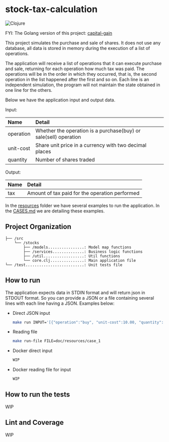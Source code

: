# stock-tax-calculation
![Clojure](https://img.shields.io/badge/Clojure-%23Clojure.svg?style=for-the-badge&logo=Clojure&logoColor=Clojure)

FYI: The Golang version of this project: [capital-gain](https://github.com/FabsHC/capital-gain)

This project simulates the purchase and sale of shares. It does not use any database, all data is stored in memory during the execution of a list of operations.

The application will receive a list of operations that it can execute purchase and sale, returning for each operation how much tax was paid.
The operations will be in the order in which they occurred, that is, the second operation in the list happened after the first and so on.
Each line is an independent simulation, the program will not maintain the state obtained in one line for the others.

Below we have the application input and output data.<br>

Input:

| Name              | Detail                                                           |
|:------------------|:-----------------------------------------------------------------| 
| operation         | Whether the operation is a purchase(buy) or sale(sell) operation |
| unit-cost         | Share unit price in a currency with two decimal places           |
| quantity          | Number of shares traded                                          |

Output:

| Name | Detail                                         |
|:-----|:-----------------------------------------------| 
| tax  | Amount of tax paid for the operation performed |

In the [resources](doc/resources) folder we have several examples to run the application.
In the [CASES.md](doc/CASES.md) we are detailing these examples.

## Project Organization
```
├── /src
    └── /stocks
        ├── /models................: Model map functions
        ├── /services..............: Business logic functions
        ├── /util..................: Util functions 
        └── core.clj...............: Main application file
└── /test..........................: Unit tests file
```

## How to run
The application expects data in STDIN format and will return json in STDOUT format. So you can provide a JSON or a file containing several lines with each line having a JSON.
Examples below:
- Direct JSON input
    ```bash
    make run INPUT='[{"operation":"buy", "unit-cost":10.00, "quantity": 100}, {"operation":"sell", "unit-cost":15.00, "quantity": 50}, {"operation":"sell", "unit-cost":15.00, "quantity": 50}]'
    ```
- Reading file
    ```bash
    make run-file FILE=doc/resources/case_1
    ```
- Docker direct input
    ```bash
    WIP 
    ```
- Docker reading file for input
    ```bash
    WIP 
    ```
## How to run the tests
WIP

## Lint and Coverage
WIP

